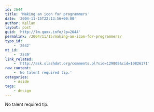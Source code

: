 ```yaml
---
id: 2644
title: 'Making an icon for programmers'
date: '2004-11-15T22:13:56+00:00'
author: Kellan
layout: post
guid: 'http://lm.quxx.info/?p=2644'
permalink: /2004/11/15/making-an-icon-for-programmers/
typo_id:
    - '2642'
mt_id:
    - '2549'
link_related:
    - 'http://ask.slashdot.org/comments.pl?sid=129805&cid=10826171'
raw_content:
    - 'No talent required tip.'
categories:
    - Aside
tags:
    - design
---
```


No talent required tip.